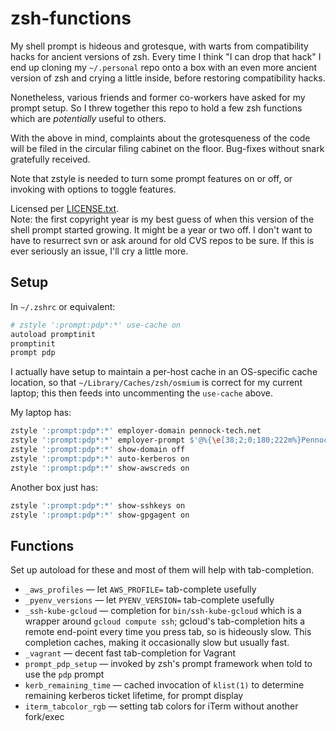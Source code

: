 zsh-functions
=============

My shell prompt is hideous and grotesque, with warts from compatibility hacks
for ancient versions of zsh.  Every time I think "I can drop that hack" I end
up cloning my `~/.personal` repo onto a box with an even more ancient version
of zsh and crying a little inside, before restoring compatibility hacks.

Nonetheless, various friends and former co-workers have asked for my prompt
setup.  So I threw together this repo to hold a few zsh functions which are
_potentially_ useful to others.

With the above in mind, complaints about the grotesqueness of the code will be
filed in the circular filing cabinet on the floor.  Bug-fixes without snark
gratefully received.

Note that zstyle is needed to turn some prompt features on or off, or invoking
with options to toggle features.

Licensed per [LICENSE.txt](LICENSE.txt).  
Note: the first copyright year is my best guess of when this version of the
shell prompt started growing.  It might be a year or two off.  I don't want to
have to resurrect svn or ask around for old CVS repos to be sure.  If this is
ever seriously an issue, I'll cry a little more.


## Setup

In `~/.zshrc` or equivalent:

```sh
# zstyle ':prompt:pdp*:*' use-cache on
autoload promptinit
promptinit
prompt pdp
```

I actually have setup to maintain a per-host cache in an OS-specific cache
location, so that `~/Library/Caches/zsh/osmium` is correct for my current
laptop; this then feeds into uncommenting the `use-cache` above.

My laptop has:

```sh
zstyle ':prompt:pdp*:*' employer-domain pennock-tech.net
zstyle ':prompt:pdp*:*' employer-prompt $'@%{\e[38;2;0;180;222m%}PennockTech%{\e[0m%}'
zstyle ':prompt:pdp*:*' show-domain off
zstyle ':prompt:pdp*:*' auto-kerberos on
zstyle ':prompt:pdp*:*' show-awscreds on
```

Another box just has:

```sh
zstyle ':prompt:pdp*:*' show-sshkeys on
zstyle ':prompt:pdp*:*' show-gpgagent on
```

## Functions

Set up autoload for these and most of them will help with tab-completion.

* `_aws_profiles` — let `AWS_PROFILE=` tab-complete usefully
* `_pyenv_versions` — let `PYENV_VERSION=` tab-complete usefully
* `_ssh-kube-gcloud` — completion for `bin/ssh-kube-gcloud` which is a wrapper
  around `gcloud compute ssh`; gcloud's tab-completion hits a remote end-point
  every time you press tab, so is hideously slow.  This completion caches,
  making it occasionally slow but usually fast.
* `_vagrant` — decent fast tab-completion for Vagrant
* `prompt_pdp_setup` — invoked by zsh's prompt framework when told to use the
  `pdp` prompt
* `kerb_remaining_time` — cached invocation of `klist(1)` to determine
  remaining kerberos ticket lifetime, for prompt display
* `iterm_tabcolor_rgb` — setting tab colors for iTerm without another
  fork/exec

